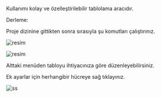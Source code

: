 Kullanımı kolay ve özelleştirilebilir tablolama aracıdır.

Derleme:

Proje dizinine gittikten sonra sırasıyla şu komutları çalıştırınız.

![resim](https://github.com/user-attachments/assets/9f822933-1739-4241-84f5-1927b698eba5)

![resim](https://github.com/user-attachments/assets/b8e38d24-c78f-4ddb-81ce-72ffc3be69f7)


Alttaki menüden tabloyu ihtiyacınıza göre düzenleyebilirsiniz.

Ek ayarlar için herhangibir hücreye sağ tıklayınız.

![ss](https://github.com/user-attachments/assets/5919e8c7-6493-4556-b66f-1d620faf044f)


